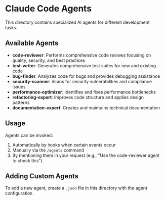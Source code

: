 # Claude Code Agents

This directory contains specialized AI agents for different development tasks.

## Available Agents

- **code-reviewer**: Performs comprehensive code reviews focusing on quality, security, and best practices
- **test-writer**: Generates comprehensive test suites for new and existing code
- **bug-finder**: Analyzes code for bugs and provides debugging assistance
- **security-scanner**: Scans for security vulnerabilities and compliance issues
- **performance-optimizer**: Identifies and fixes performance bottlenecks
- **refactoring-expert**: Improves code structure and applies design patterns
- **documentation-expert**: Creates and maintains technical documentation

## Usage

Agents can be invoked:
1. Automatically by hooks when certain events occur
2. Manually via the `/agents` command
3. By mentioning them in your request (e.g., "Use the code-reviewer agent to check this")

## Adding Custom Agents

To add a new agent, create a `.json` file in this directory with the agent configuration.